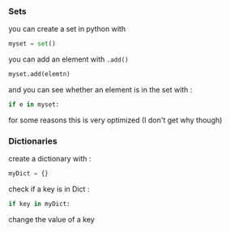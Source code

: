 

### Sets

you can create a set in python with

```python
myset = set()
```

you can add an element with `.add()`

```python
myset.add(elemtn)
```

and you can see whether an element is in the set with :

```python
if e in myset:
```

for some reasons this is very optimized (I don't get why though)


### Dictionaries

create a dictionary with :

```python
myDict = {}
```

check if a key is in Dict : 

```python
if key in myDict:
```

change the value of a key